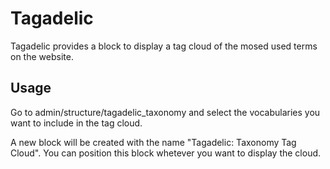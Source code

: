 # Tagadelic #
Tagadelic provides a block to display a tag cloud of the mosed used terms on the website.

## Usage ##

Go to admin/structure/tagadelic_taxonomy and select the vocabularies you want to include in the tag cloud.

A new block will be created with the name "Tagadelic: Taxonomy Tag Cloud". You can position this block whetever you want to display the cloud.
